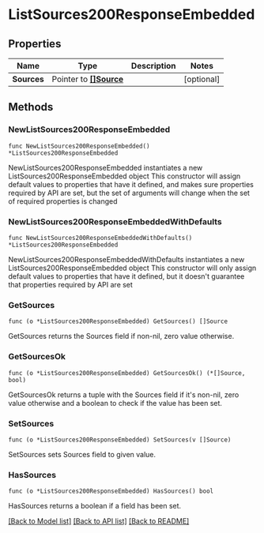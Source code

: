 # ListSources200ResponseEmbedded

## Properties

Name | Type | Description | Notes
------------ | ------------- | ------------- | -------------
**Sources** | Pointer to [**[]Source**](Source.md) |  | [optional] 

## Methods

### NewListSources200ResponseEmbedded

`func NewListSources200ResponseEmbedded() *ListSources200ResponseEmbedded`

NewListSources200ResponseEmbedded instantiates a new ListSources200ResponseEmbedded object
This constructor will assign default values to properties that have it defined,
and makes sure properties required by API are set, but the set of arguments
will change when the set of required properties is changed

### NewListSources200ResponseEmbeddedWithDefaults

`func NewListSources200ResponseEmbeddedWithDefaults() *ListSources200ResponseEmbedded`

NewListSources200ResponseEmbeddedWithDefaults instantiates a new ListSources200ResponseEmbedded object
This constructor will only assign default values to properties that have it defined,
but it doesn't guarantee that properties required by API are set

### GetSources

`func (o *ListSources200ResponseEmbedded) GetSources() []Source`

GetSources returns the Sources field if non-nil, zero value otherwise.

### GetSourcesOk

`func (o *ListSources200ResponseEmbedded) GetSourcesOk() (*[]Source, bool)`

GetSourcesOk returns a tuple with the Sources field if it's non-nil, zero value otherwise
and a boolean to check if the value has been set.

### SetSources

`func (o *ListSources200ResponseEmbedded) SetSources(v []Source)`

SetSources sets Sources field to given value.

### HasSources

`func (o *ListSources200ResponseEmbedded) HasSources() bool`

HasSources returns a boolean if a field has been set.


[[Back to Model list]](../README.md#documentation-for-models) [[Back to API list]](../README.md#documentation-for-api-endpoints) [[Back to README]](../README.md)



